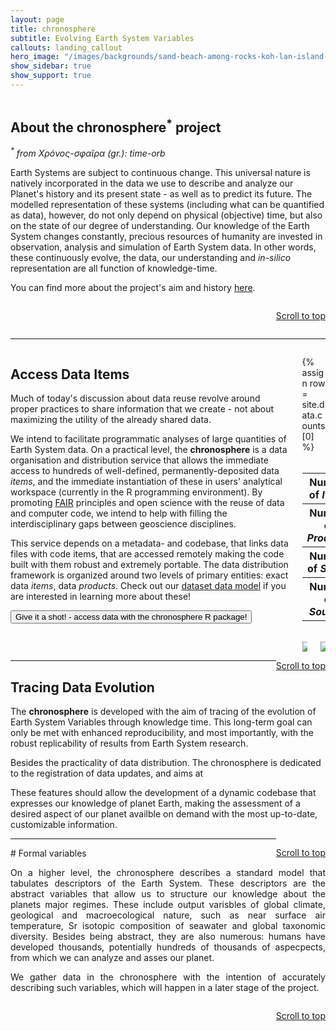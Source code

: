 ```yaml
---
layout: page
title: chronosphere 
subtitle: Evolving Earth System Variables
callouts: landing_callout
hero_image: "/images/backgrounds/sand-beach-among-rocks-koh-lan-island-thailand-scaled.jpg"
show_sidebar: true
show_support: true
---
```


<style>
html{scroll-behavior:smooth}
</style>

<section class="section" markdown="1">

<div class="columns">

<div class="column is-12 secol"  markdown="1">

# About the chronosphere<sup>*</sup> project 

<i><sup>*</sup> from Χρόνος-σφαῖρα (gr.): time-orb </i>

Earth Systems are subject to continuous change. This universal nature is natively incorporated in the data we use to describe and analyze our Planet's history and its present state - as well as to predict its future. 
The modelled representation of these systems (including what can be quantified as data), however, do not only depend on physical (objective) time, but also on the state of our degree of understanding. Our knowledge of the Earth System changes constantly, precious resources of humanity are invested in observation, analysis and simulation of Earth System data. In other words, these continuously evolve, the data, our understanding and *in-silico* representation are all function of knowledge-time. 

You can find more about the project's aim and history [here]({{site.url}}{{site.baseurl}}/about/). 

<p style="float:right"><a href="#top">Scroll to top <i class="fas fa-arrow-up"></i></a></p>
</div>
</div>

</section>

* * *

<section class="section has-background-light" >

<div class="columns">

<div class="column is-8 secol"  markdown="1">

# Access Data Items

Much of today's discussion about data reuse revolve around proper practices to share information that we create - not about maximizing the utility of the already shared data.

We intend to facilitate programmatic analyses of large quantities of Earth System data. On a practical level, the **chronosphere** is a data organisation and distribution service that allows the immediate access to hundreds of well-defined, permanently-deposited data *items*, and the immediate instantiation of these in users' analytical workspace (currently in the R programming environment). By promoting [FAIR](https://www.go-fair.org/fair-principles/) principles and open science with the reuse of data and computer code, we intend to help with filling the interdisciplinary gaps between geoscience disciplines.

This service depends on a metadata- and codebase, that links data files with code items, that are accessed remotely making the code built with them robust and extremely portable. The data distribution framework is organized around two levels of primary entities: exact data *items*, data *products*. Check out our [dataset data model]({{site.url}}{{site.baseurl}}/model/datasets/) if you are interested in learning more about these!

<a href="{{site.url}}{{site.baseurl}}/r_client/#example"><button class="button is-primary" > Give it a shot! - access data with the chronosphere R package!</button></a>

</div>
<div class="column is-4">

{% assign row = site.data.counts[0] %}
<br>
<br>
<table>
  <tr><th>Number of <i>Items</i></th> <td> {{row.items}} </td></tr>
  <tr><th>Number of <i>Products</i></th> <td>{{row.products}}</td></tr>
  <tr><th>Number of <i>Series</i></th> <td>{{row.series}}</td></tr>
  <tr><th>Number of <i>Sources</i></th> <td>{{row.sources}}</td></tr>
</table>
<br>
<div class="columns">
<div class="column is-6">
<a href="https://www.r-project.org/"><img src="{{site.url}}{{site.baseurl}}/images/logos/RlogoNew.png"></a>
</div>
<div class="column is-6">
<a href="https://chronosphere.info/r_client/"><img src="{{site.url}}{{site.baseurl}}/images/logos/chronosphere_rhex_500.png"></a>
</div>
</div>

</div>



</div>

<p style="float:right"><a href="#top">Scroll to top <i class="fas fa-arrow-up"></i></a></p>

</section>

* * *

<section class="section" markdown="1">

# Tracing Data Evolution

The **chronosphere** is developed with the aim of tracing of the evolution of Earth System Variables through knowledge time. This long-term goal can only be met with enhanced reproducibility, and most importantly, with the robust replicability of results from Earth System research. 

Besides the practicality of data distribution. The chronosphere is dedicated to the registration of data updates, and aims at

These features should allow the development of a dynamic codebase that expresses our knowledge of planet Earth, making the assessment of a desired aspect of our planet availble on demand with the most up-to-date, customizable information.

<p style="float:right"><a href="#top">Scroll to top <i class="fas fa-arrow-up"></i></a></p>

</section>

* * *

<section class="section has-background-light" style="text-align:justify" markdown="1">
# Formal variables 

On a higher level, the chronosphere describes a standard model that tabulates descriptors of the Earth System. These descriptors are the abstract variables that allow us to structure our knowledge about the planets major regimes. These include output varisbles of global climate, geological and macroecological nature, such as near surface air temperature, Sr isotopic composition of seawater and global taxonomic diversity. Besides being abstract, they are also numerous: humans have developed thousands, potentially hundreds of thousands of aspecpects, from which we can analyze and asses our planet. 

We gather data in the chronosphere with the intention of accurately describing such variables, which will happen in a later stage of the project.

<p style="float:right"><a href="#top">Scroll to top <i class="fas fa-arrow-up"></i></a></p>

</section>

